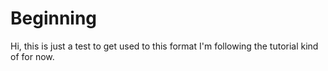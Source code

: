 # Beginning

Hi, this is just a test to get used to this format
I'm following the tutorial kind of for now.
